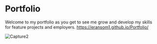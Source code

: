 # Portfolio
Welcome to my portfolio as you get to see me grow and develop my skills for feature projects and employers.
https://eransom1.github.io/Portfolio/

![Capture2](https://user-images.githubusercontent.com/95004183/148719180-359c6347-cc39-43f0-b595-447eb78e5245.PNG)

